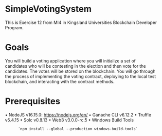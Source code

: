 # SimpleVotingSystem
This is Exercise 12 from MI4 in Kingsland Universities Blockchain Developer Program.

# Goals
You will build a voting application where you will initialize a set of candidates who will be contesting in the election
and then vote for the candidates. The votes will be stored on the blockchain. You will go through the process of
implementing the voting contract, deploying to the local test blockchain, and interacting with the contract methods.

# Prerequisites

• NodeJS v16.15.0: https://nodejs.org/en/
• Ganache CLI v6.12.2
• Truffle v5.4.15
• Solc v0.8.13
• Web3 v3.0.0-rc.5
• Windows Build Tools

          `npm install --global --production windows-build-tools`
          
          
